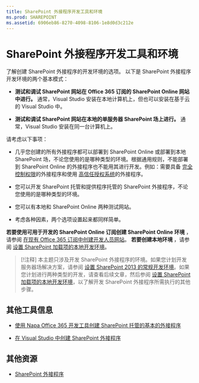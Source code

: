 ```yaml
---
title: SharePoint 外接程序开发工具和环境
ms.prod: SHAREPOINT
ms.assetid: 6906eb86-8270-4098-8106-1e8d0d3c212e
---
```



# SharePoint 外接程序开发工具和环境
了解创建 SharePoint 外接程序的开发环境的选项。
以下是 SharePoint 外接程序开发环境的两个基本模式：
  
    
    


- **测试和调试 SharePoint 网站在 Office 365 订阅的 SharePoint Online 网站中进行。** 通常，Visual Studio 安装在本地计算机上，但也可以安装在基于云的 Visual Studio 中。
    
  
- **测试和调试 SharePoint 网站在本地的单服务器 SharePoint 场上进行。** 通常，Visual Studio 安装在同一台计算机上。
    
  

请考虑以下事项：
  
    
    


- 几乎您创建的所有外接程序都可以部署到 SharePoint Online 或部署到本地 SharePoint 场，不论您使用的是哪种类型的环境。根据通用规则，不能部署到 SharePoint Online 的外接程序也不能用其进行开发。例如：需要具备 [完全控制权限](add-in-permissions-in-sharepoint-2013.md)的外接程序和使用 [高信任授权系统](creating-sharepoint-add-ins-that-use-high-trust-authorization.md)的外接程序。
    
  
- 您可以开发 SharePoint 托管和提供程序托管的 SharePoint 外接程序，不论您使用的是哪种类型的环境。
    
  
- 您可以有本地和 SharePoint Online 两种测试网站。
    
  
- 考虑各种因素，两个选项设置起来都同样简单。
    
  
 **若要使用可用于开发的 SharePoint Online 订阅创建 SharePoint Online 环境** ，请参阅 [在现有 Office 365 订阅中创建开发人员网站](create-a-developer-site-on-an-existing-office-365-subscription.md)。 **若要创建本地环境** ，请参阅 [设置 SharePoint 加载项的本地开发环境](set-up-an-on-premises-development-environment-for-sharepoint-add-ins.md)。
> [!注释]
> 本主题只涉及开发 SharePoint 外接程序的环境。如果您计划开发 服务器场解决方案，请参阅 [设置 SharePoint 2013 的常规开发环境](http://msdn.microsoft.com/library/08e4e4e1-d960-43fa-85df-f3c279ed6927%28Office.15%29.aspx)。如果您计划进行两种类型的开发，请查看后续文章，然后参阅 [设置 SharePoint 加载项的本地开发环境](set-up-an-on-premises-development-environment-for-sharepoint-add-ins.md)，以了解开发 SharePoint 外接程序所需执行的其他步骤。 
  
    
    


## 其他工具信息


-  [使用 Napa Office 365 开发工具创建 SharePoint 托管的基本的外接程序](create-a-basic-sharepoint-hosted-add-in-by-using-napa-office-365-development-too.md)
    
  
-  [在 Visual Studio 中创建 SharePoint 外接程序](create-sharepoint-add-ins-in-visual-studio.md)
    
  

## 其他资源
<a name="bk_addresources"> </a>


-  [SharePoint 外接程序](sharepoint-add-ins.md)
    
  

